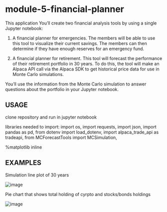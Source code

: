 # module-5-financial-planner

This application You’ll create two financial analysis tools by using a single Jupyter notebook:

1. A financial planner for emergencies. The members will be able to use this tool to visualize their current savings. The members can then determine if they have enough reserves for an emergency fund.

2. A financial planner for retirement. This tool will forecast the performance of their retirement portfolio in 30 years. To do this, the tool will make an Alpaca API call via the Alpaca SDK to get historical price data for use in Monte Carlo simulations.

You’ll use the information from the Monte Carlo simulation to answer questions about the portfolio in your Jupyter notebook.



USAGE
--
clone repository and run in jupyter notebook

libraries needed to import:
import os,
import requests,
import json,
import pandas as pd,
from dotenv import load_dotenv,
import alpaca_trade_api as tradeapi,
from MCForecastTools import MCSimulation,

%matplotlib inline


EXAMPLES
--
Simulation line plot of 30 years 


![image](https://user-images.githubusercontent.com/107014664/187589688-8051671b-7ab8-4ec7-85b5-2eec27e8a634.png)

Pie chart that shows total holding of cyrpto and stocks/bonds holdings


![image](https://user-images.githubusercontent.com/107014664/187589791-e6d8afb7-65e3-453d-b61b-cdc01a9eedc2.png)

